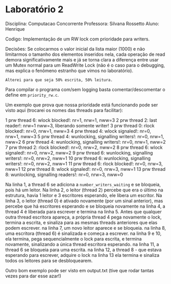 # Laboratório 2

Disciplina: Computacao Concorrente
Professora: Silvana Rossetto
Aluno: Henrique 

Codigo: Implementação de um RW lock com prioridade para writers.

Decisões:
    Se colocarmos o valor inicial da lista maior (1000) e não limitarmos o tamanho dos elementos inseridos nela, cada operação de read
    demora significativamente mais e já se torna clara a diferença entre usar um Mutex normal para um ReadWrite Lock (não é o caso para o debugging, mas explica o fenômeno estranho que vimos no laboratório).

    Alterei para que seja 50% escrita, 50% leitura.

Para compilar o programa com/sem logging basta comentar/descomentar o define em `priority_rw.c`.

Um exemplo que prova que nossa prioridade está funcionando pode ser visto aqui (trocarei os nomes das threads para facilitar):

1   prw thread 6: wlock blocked!: nr=1, nrw=1, nww=3
2   prw thread 2: last reader!: nrw=1 nww=3, liberando somente writer!
3   prw thread 0: rlock blocked!: nr=0, nrw=1, nww=3
4   prw thread 4: wlock signaled!: nr=0, nrw=1, nww=3
5   prw thread 4: wunlocking, signalling writers!: nr=0, nrw=1, nww=2
6   prw thread 4: wunlocking, signalling writers!: nr=0, nrw=1, nww=2
7   prw thread 2: rlock blocked!: nr=0, nrw=2, nww=2
8   prw thread 6: wlock signaled!: nr=0, nrw=2, nww=2
9   prw thread 6: wunlocking, signalling writers!: nr=0, nrw=2, nww=1
10  prw thread 6: wunlocking, signalling writers!: nr=0, nrw=2, nww=1
11  prw thread 6: rlock blocked!: nr=0, nrw=3, nww=1
12  prw thread 8: wlock signaled!: nr=0, nrw=3, nww=1
13  prw thread 8: wunlocking, signalling readers!: nr=0, nrw=3, nww=0

Na linha 1, a thread 6 se adiciona a `number_writers_waiting` e se bloqueia, pois há um leitor.
Na linha 2, o leitor (thread 2) percebe que era o último na estrutura, havia 1 leitor e 3 escritores esperando, ele libera um escritor.
Na linha 3, o leitor (thread 0) é ativado novamente (por um sinal anterior), mas percebe que há escritores esperando e se bloqueia novamente
na linha 4, a thread 4 é liberada para escrever e termina na linha 5.
Antes que qualquer outra thread escritora apareça, a própria thread 4 pega novamente o lock, termina a escrita, e sinaliza para as mesmas threads anteriores que elas podem escrever.
na linha 7, um novo leitor aparece e se bloqueia.
na linha 8, uma escritora (thread 6) é sinalizada e começa a escrever.
na linha 9 e 10, ela termina, pega sequencialmente o lock para escrita, e termina novamente, sinalizando a única thread escritora esperando.
na linha 11, a thread 6 se bloqueia para uma escrita.
na linha 12, a thread 8 - que estava esperando para escrever, adquire o lock
na linha 13 ela termina e sinaliza todos os leitores para se desbloquearem.


Outro bom exemplo pode ser visto em output.txt (tive que rodar tantas vezes para dar esse azar!)
